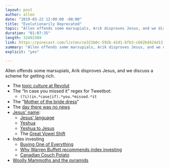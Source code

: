 ```yaml
---
layout: post
author: allen
date: "2019-03-22 12:00:00 -08:00"
title: "Evolutionarily Deprecated"
topic: "Allen offends some marsupials, Arik disproves Jesus, and we discuss a scheme for getting rich."
duration: "01:07:35"
length: 32492389
link: https://pinecast.com/listen/ce321b0c-592b-42d1-bfb3-c692bd424d13.mp3
summary: "Allen offends some marsupials, Arik disproves Jesus, and we discuss a scheme for getting rich."
explicit: "yes"

---
```

 
Allen offends some marsupials, Arik disproves Jesus, and we discuss a scheme for getting rich.

- The [toxic culture at Revolut](https://www.wired.co.uk/article/revolut-trade-unions-labour-fintech-politics-storonsky)
- The “In case you missed it” regex for Tweetbot:
  - `(?i)(in.*case|if).*you.*missed.*it`
- The "[Mother of the bride dress](https://www.foxnews.com/lifestyle/risque-mother-of-the-bride-dress-goes-viral-on-twitter-gets-mercilessly-teased)" 
- The [day there was no news](https://www.bbc.com/news/entertainment-arts-39633603)
- [Jesus' name](https://en.wikipedia.org/wiki/Jesus_(name)):
  - [Jesus' language](https://en.wikipedia.org/wiki/Language_of_Jesus)
  - [Yeshua](https://forvo.com/word/yeshua/)
  - [Yeshua to Jesus](http://www.judaismvschristianity.com/how_the_name.htm)
  - The [Great Vowel Shift](https://en.wikipedia.org/wiki/Great_Vowel_Shift)
- Index investing
  - [Buying One of Everything](https://allenpike.com/2014/buying-one-of-everything)
  - [Why Warren Buffett recommends index investing](https://www.fool.com/retirement/warren-buffetts-super-simple-retirement-advice.aspx)
  - [Canadian Couch Potato](https://canadiancouchpotato.com/)
- [Woolly Mammoths and the pyramids](https://www.worldatlas.com/articles/did-woolly-mammoths-still-roam-parts-of-earth-when-the-great-pyramids-were-built.html)